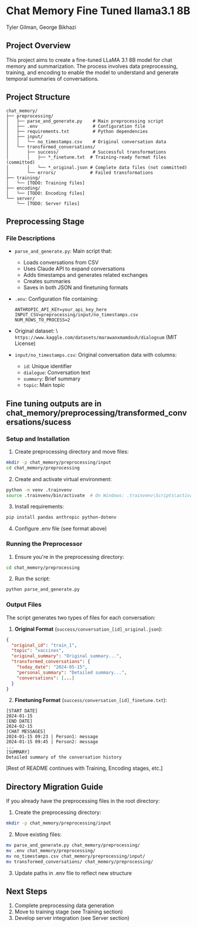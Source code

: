 # Chat Memory Fine Tuned llama3.1 8B

Tyler Gilman, George Bikhazi

## Project Overview
This project aims to create a fine-tuned LLaMA 3.1 8B model for chat memory and summarization. The process involves data preprocessing, training, and encoding to enable the model to understand and generate temporal summaries of conversations.

## Project Structure
```
chat_memory/
├── preprocessing/
│   ├── parse_and_generate.py    # Main preprocessing script
│   ├── .env                     # Configuration file
│   ├── requirements.txt         # Python dependencies
│   ├── input/
│   │   └── no_timestamps.csv    # Original conversation data
│   └── transformed_conversations/
│       ├── success/             # Successful transformations
│       │   ├── *_finetune.txt  # Training-ready format files (committed)
│       │   └── *_original.json # Complete data files (not committed)
│       └── errors/             # Failed transformations
├── training/
│   └── [TODO: Training files]
├── encoding/
│   └── [TODO: Encoding files]
└── server/
    └── [TODO: Server files]
```

## Preprocessing Stage

### File Descriptions
- `parse_and_generate.py`: Main script that:
  - Loads conversations from CSV
  - Uses Claude API to expand conversations
  - Adds timestamps and generates related exchanges
  - Creates summaries
  - Saves in both JSON and finetuning formats

- `.env`: Configuration file containing:
  ```
  ANTHROPIC_API_KEY=your_api_key_here
  INPUT_CSV=preprocessing/input/no_timestamps.csv
  NUM_ROWS_TO_PROCESS=2
  ```
- Original dataset: \ `https://www.kaggle.com/datasets/marawanxmamdouh/dialogsum` (MIT License)
- `input/no_timestamps.csv`: Original conversation data with columns:
  - `id`: Unique identifier
  - `dialogue`: Conversation text
  - `summary`: Brief summary
  - `topic`: Main topic

## Fine tuning outputs are in chat_memory/preprocessing/transformed_conversations/sucess

### Setup and Installation
1. Create preprocessing directory and move files:
```bash
mkdir -p chat_memory/preprocessing/input
cd chat_memory/preprocessing
```

2. Create and activate virtual environment:
```bash
python -m venv .trainvenv
source .trainvenv/bin/activate  # On Windows: .trainvenv\Scripts\activate
```

3. Install requirements:
```bash
pip install pandas anthropic python-dotenv
```

4. Configure .env file (see format above)

### Running the Preprocessor
1. Ensure you're in the preprocessing directory:
```bash
cd chat_memory/preprocessing
```

2. Run the script:
```bash
python parse_and_generate.py
```

### Output Files
The script generates two types of files for each conversation:

1. **Original Format** (`success/conversation_[id]_original.json`):
```json
{
  "original_id": "train_1",
  "topic": "vaccines",
  "original_summary": "Original summary...",
  "transformed_conversations": {
    "today_date": "2024-05-15",
    "personal_summary": "Detailed summary...",
    "conversations": [...]
  }
}
```

2. **Finetuning Format** (`success/conversation_[id]_finetune.txt`):
```
[START DATE]
2024-01-15
[END DATE]
2024-02-15
[CHAT MESSAGES]
2024-01-15 09:23 | Person1: message
2024-01-15 09:45 | Person2: message
...
[SUMMARY]
Detailed summary of the conversation history
```

[Rest of README continues with Training, Encoding stages, etc.]

## Directory Migration Guide
If you already have the preprocessing files in the root directory:

1. Create the preprocessing directory:
```bash
mkdir -p chat_memory/preprocessing/input
```

2. Move existing files:
```bash
mv parse_and_generate.py chat_memory/preprocessing/
mv .env chat_memory/preprocessing/
mv no_timestamps.csv chat_memory/preprocessing/input/
mv transformed_conversations/ chat_memory/preprocessing/
```

3. Update paths in .env file to reflect new structure

## Next Steps
1. Complete preprocessing data generation
2. Move to training stage (see Training section)
3. Develop server integration (see Server section)


